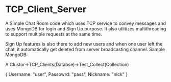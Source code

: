 # TCP_Client_Server
A Simple Chat Room code which uses TCP service to convey messages and uses MongoDB for login and Sign Up purpose. It also utlitizes multithreading to support multiple requests at the same time.

Sign Up features is also there to add new users and when one user left the chat, it automatically get deleted from server broadcasting channel. Sample MongoDB:

A Clustor->TCP_Clients(Databse)->Test_Collect(Collection)

  {
    Username: "user",
    Passowrd: "pass",
    Nickname: "nick"
  }
